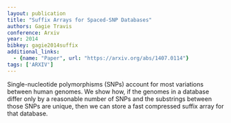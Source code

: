 ```yaml
---
layout: publication
title: "Suffix Arrays for Spaced-SNP Databases"
authors: Gagie Travis
conference: Arxiv
year: 2014
bibkey: gagie2014suffix
additional_links:
  - {name: "Paper", url: "https://arxiv.org/abs/1407.0114"}
tags: ['ARXIV']
---
```

Single-nucleotide polymorphisms (SNPs) account for most variations between human genomes. We show how, if the genomes in a database differ only by a reasonable number of SNPs and the substrings between those SNPs are unique, then we can store a fast compressed suffix array for that database.